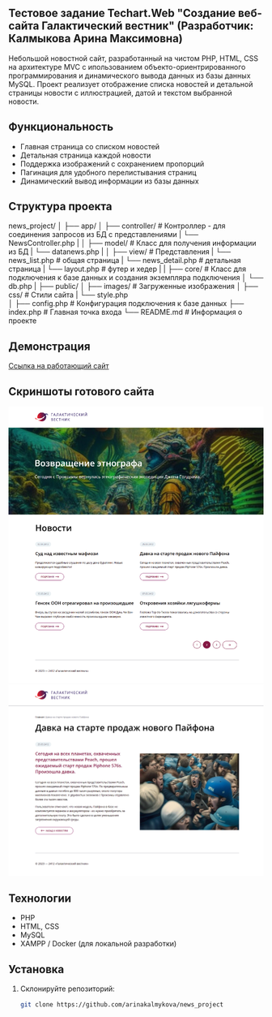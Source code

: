 ## Тестовое задание Techart.Web "Создание веб-сайта Галактический вестник" (Разработчик: Калмыкова Арина Максимовна)

Небольшой новостной сайт, разработанный на чистом PHP, HTML, CSS на архитектуре MVC с ипользованием объекто-ориентрированного программирования и динамического вывода данных из базы данных MySQL. Проект реализует отображение списка новостей и детальной страницы новости с иллюстрацией, датой и текстом выбранной новости.

## Функциональность

- Главная страница со списком новостей
- Детальная страница каждой новости
- Поддержка изображений с сохранением пропорций
- Пагинация для удобного перелистывания страниц
- Динамический вывод информации из базы данных

## Структура проекта

news_project/
│
├── app/
│ ├── controller/ # Контроллер - для соединения запросов из БД с представлениями
|   └── NewsController.php
|
│ ├── model/ # Класс для получения информации из БД 
|   └── datanews.php
|
│ ├── view/ # Представления
|   └── news_list.php # общая страница
|   └── news_detail.php # детальная страница
|   └── layout.php # футер и хедер
| 
| ├── core/ # Класс для подключения к базе данных и создания экземпляра подключения
│    └── db.php 
|
├── public/
│ ├── images/ # Загруженные изображения
│ ├── css/ # Стили сайта
|    └── style.php  
│
├── config.php # Конфигурация подключения к базе данных
├── index.php # Главная точка входа 
└── README.md # Информация о проекте

##  Демонстрация

[Ссылка на работающий сайт]()

## Скриншоты готового сайта

![2 страница](<скриншот 2 страницы.png>)
![3 новость детальная страница](<скриншот 3 новости.png>)


##  Технологии

- PHP
- HTML, CSS
- MySQL
- XAMPP / Docker (для локальной разработки)

##  Установка

1. Склонируйте репозиторий:
   ```bash
   git clone https://github.com/arinakalmykova/news_project

